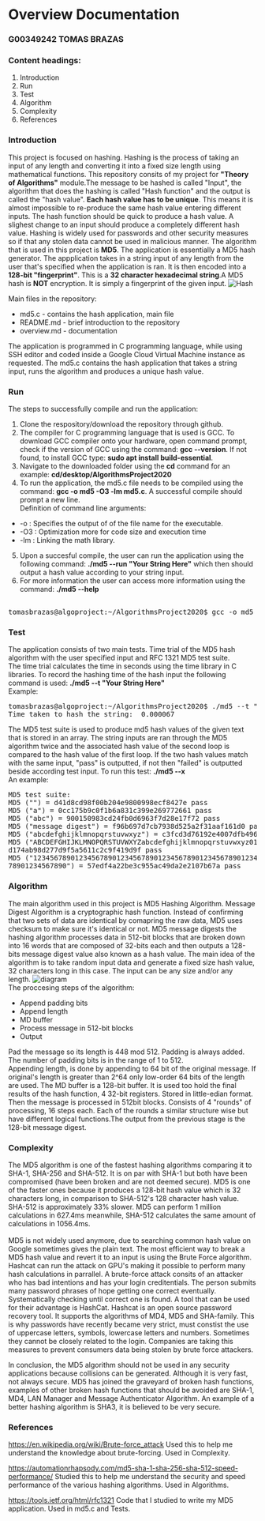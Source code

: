 
# Overview Documentation
### G00349242 TOMAS BRAZAS
### Content headings:
1. Introduction
2. Run
3. Test
4. Algorithm
5. Complexity
6. References
### Introduction
  This project is focused on hashing. Hashing is the process of taking an input of any length and converting it into a fixed size
length using mathematical functions. This repository consits of my project for **"Theory of Algorithms"** module.The message to be hashed is called "Input", the algorithm that does the hashing is called "Hash function" and the output is called the "hash value". **Each hash value has to be unique**. This means it is almost impossible to re-produce the same hash value entering different inputs. The hash function should be quick to produce a hash value. A slighest change to an input should produce a completely different hash value. Hashing is widely used for passwords and other security measures so if that any stolen data cannot be used in malicious manner. The algorithm that is used in this project is **MD5**. The application is essentially a MD5 hash generator.
The appplication takes in a string input of any length from the user that's specified when the application is ran. It is then encoded into a **128-bit "fingerprint"**. This is a **32 character hexadecimal string**.A MD5 hash is **NOT** encryption. It is simply a fingerprint of the given input. ![Hash](https://miro.medium.com/max/1400/1*aZh9gQlawdGcwSrCO0KOeA.png)

Main files in the repository:
* md5.c - contains the hash application, main file
* README.md - brief introduction to the repository
* overview.md - documentation

The application is programmed in C programming language, while using SSH editor and coded inside a Google Cloud Virtual Machine instance as requested. The md5.c contains the hash application that takes a string input, runs the algorithm and produces a unique hash value.

### Run
The steps to successfully compile and run the application: <br>
1. Clone the respository/download the repository through github.
2. The compiler for C programming language that is used is GCC. To download GCC compiler onto your hardware, open command prompt, check if the version of GCC using the command: **gcc --version**. If not found, to install GCC type: **sudo apt install build-essential**.
3. Navigate to the downloaded folder using the **cd** command for an example: **cd/desktop/AlgorithmsProject2020**
4. To run the application, the md5.c file needs to be compiled using the command: **gcc -o md5 -O3 -lm md5.c**. A successful compile should prompt a new line. <br>
Definition of command line arguments: 
* -o : Specifies the output of of the file name for the executable.
* -O3 : Optimization more for code size and execution time
* -lm : Linking the math library.
5. Upon a succesful compile, the user can run the application using the following command: **./md5 --run "Your String Here"** which then should output a hash value according to your string input.
6. For more information the user can access more information using the command: **./md5 --help**
<pre> 
tomasbrazas@algoproject:~/AlgorithmsProject2020$ gcc -o md5 -O3 -lm md5.c </pre>

### Test
The application consists of two main tests. Time trial of the MD5 hash algorithm with the user specified input and RFC 1321 MD5 test suite. <br>
The time trial calculates the time in seconds using the time library in C libraries. To record the hashing time of the hash input the following command is used: **./md5 --t "Your String Here"**<br>
Example:
<pre>
tomasbrazas@algoproject:~/AlgorithmsProject2020$ ./md5 --t "I am very fast"
Time taken to hash the string:  0.000067 </pre>

The MD5 test suite is used to produce md5 hash values of the given text that is stored in an array. The string inputs are ran through the MD5 algorithm twice and the associated hash value of the second loop is compared to the hash value of the first loop.
If the two hash values match with the same input, "pass" is outputted, if not then "failed" is outputted beside according test input. To run this test: **./md5 --x** <br>
An example:
<pre>
MD5 test suite:
MD5 ("") = d41d8cd98f00b204e9800998ecf8427e pass
MD5 ("a") = 0cc175b9c0f1b6a831c399e269772661 pass
MD5 ("abc") = 900150983cd24fb0d6963f7d28e17f72 pass
MD5 ("message digest") = f96b697d7cb7938d525a2f31aaf161d0 pass
MD5 ("abcdefghijklmnopqrstuvwxyz") = c3fcd3d76192e4007dfb496cca67e13b pass
MD5 ("ABCDEFGHIJKLMNOPQRSTUVWXYZabcdefghijklmnopqrstuvwxyz0123456789") =
d174ab98d277d9f5a5611c2c9f419d9f pass
MD5 ("123456789012345678901234567890123456789012345678901234567890123456 pass
78901234567890") = 57edf4a22be3c955ac49da2e2107b67a pass
</pre>

### Algorithm
The main algorithm used in this project is MD5 Hashing Algorithm. Message Digest Algorithm is a cryptographic hash function.
Instead of confirming that two sets of data are identical by comapring the raw data, MD5 uses checksum to make sure it's identical or not. MD5 message digests the hashing algorithm processes data in 512-bit blocks that are broken down into 16 words that are composed of 32-bits each and then outputs a 128-bits message digest value also known as a hash value. The main idea of the algorithm is to take random input data and generate a fixed size hash value, 32 characters long in this case. The input can be any size and/or any length. ![diagram](https://player.slideplayer.com/33/8199039/data/images/img3.jpg)<br>
The proccesing steps of the algorithm: 
* Append padding bits
* Append length
* MD buffer
* Process message in 512-bit blocks
* Output

Pad the message so its length is 448 mod 512. Padding is always added. The number of padding bits is in the range of 1 to 512.<br>
Appending length, is done by appending to 64 bit of the original message. If original's length is greater than 2^64 only low-order 64 bits of the length are used. The MD buffer is a 128-bit buffer. It is used too hold the final results of the hash function, 4 32-bit registers. Stored in little-edian format. Then the message is processed in 512bit blocks. Consists of 4 "rounds" of processing, 16 steps each. Each of the rounds a similar structure wise but have different logical functions.The output from the previous stage is the 128-bit message digest.

### Complexity
The MD5 algorithm is one of the fastest hashing algorithms comparing it to SHA-1, SHA-256 and SHA-512. It is on par with SHA-1 but both have been compromised (have been broken and are not deemed secure). MD5 is one of the faster ones because it produces a 128-bit hash value which is 32 characters long, in comparison to SHA-512's 128 character hash value. SHA-512 is approximately 33% slower. MD5 can perform 1 million calculations in 627.4ms meanwhile, SHA-512 calculates the same amount of calculations in 1056.4ms.<br>
<br>
MD5 is not widely used anymore, due to searching common hash value on Google sometimes gives the plain text. The most efficient way to break a MD5 hash value and revert it to an input is using the Brute Force algorithm. Hashcat can run the attack on GPU's making it possible to perform many hash calculations in parrallel. A brute-force attack consits of an attacker who has bad intentions and has your login creditentials. The person submits many password phrases of hope getting one correct eventually. Systematically checking until correct one is found. A tool that can be used for their advantage is HashCat. Hashcat is an open source password recovery tool. It supports the algorithms of MD4, MD5 and SHA-family. This is why passwords have recently became very strict, must constist the use of uppercase letters, symbols, lowercase letters and numbers. Sometimes they cannot be closely related to the login. Companies are taking this measures to prevent consumers data being stolen by brute force attackers.
<br>

In conclusion, the MD5 algorithm should not be used in any security applications because collisions can be generated. Although it is very fast, not always secure. MD5 has joined the graveyard of broken hash functions, examples of other broken hash functions that should be avoided are SHA-1, MD4, LAN Manager and Message Authenticator Algorithm. An example of a better hashing algorithm is SHA3, it is believed to be very secure.


### References
https://en.wikipedia.org/wiki/Brute-force_attack
Used this to help me understand the knowledge about brute-forcing. Used in Complexity.

https://automationrhapsody.com/md5-sha-1-sha-256-sha-512-speed-performance/
Studied this to help me understand the security and speed performance of the various hashing algorithms. Used in Algorithms.

https://tools.ietf.org/html/rfc1321
Code that I studied to write my MD5 application. Used in md5.c and Tests.


